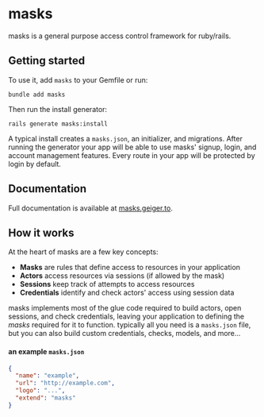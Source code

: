 # masks

masks is a general purpose access control framework for ruby/rails.

## Getting started

To use it, add `masks` to your Gemfile or run:

```
bundle add masks
```

Then run the install generator:

```
rails generate masks:install
```

A typical install creates a `masks.json`, an initializer, and migrations. After
running the generator your app will be able to use masks' signup, login, and account
management features. Every route in your app will be protected by login by default.

## Documentation

Full documentation is available at [masks.geiger.to](https://masks.geiger.to).

## How it works

At the heart of masks are a few key concepts:

- **Masks** are rules that define access to resources in your application
- **Actors** access resources via sessions (if allowed by the mask)
- **Sessions** keep track of attempts to access resources
- **Credentials** identify and check actors' access using session data

masks implements most of the glue code required to build actors, open sessions,
and check credentials, leaving your application to defining the _masks_ required
for it to function. typically all you need is a `masks.json` file, but you can
also build custom credentials, checks, models, and more...

#### an example `masks.json`

```json
{
  "name": "example",
  "url": "http://example.com",
  "logo": "...",
  "extend": "masks"
}
```
